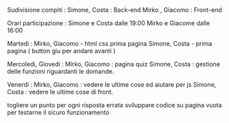 Sudivisione compiti : 
    Simone, Costa : Back-end 
    Mirko , Giacomo : Front-end

Orari participazione :
    Simone e Costa dalle 19:00
    Mirko e Giacome dalle 16:00

Martedi : 
    Mirko, Giacomo - html css prima pagina
    Simone, Costa - prima pagina ( button giu per andare avanti )

Mercoledi, Giovedi : 
    Mirko, Giacomo : pagina quiz
    Simone, Costa : gestione delle funzioni riguardanti le domande. 

Venerdi : 
    Mirko, Giacomo : vedere le ultime cose ed aiutare per js 
    Simone, Costa : vedere le ultime cose di front.


togliere un punto per ogni risposta errata
sviluppare codice su pagina vuota per testarne il sicuro funzionamento
